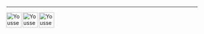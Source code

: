 ---

<a>
  <img align="left" alt="Youssef Logo" height="40px" src="https://i.imgur.com/z9ej7aW.png" />
</a>

<a href="https://www.linkedin.com/in/youssef-muhamad-6bb940159/">
  <img align="left" alt="Youssef LinkedIn" height="40px" src="https://i.imgur.com/SiLaOQb.png" />
</a>

<a href="https://t.me/youssef_md">
  <img align="left" alt="Youssef Telegram" height="40px" src="https://i.imgur.com/bBW2nBp.png" />
</a>
